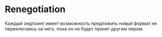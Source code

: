 # Renegotiation 
Каждый эндпоинт имеет возможность предложить новый формат не переключаясь на него, пока он не будет принят другим пиром. 